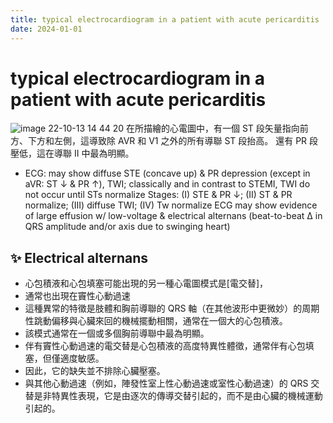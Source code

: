 ```yaml
---
title: typical electrocardiogram in a patient with acute pericarditis
date: 2024-01-01
---
```

# typical electrocardiogram in a patient with acute pericarditis

![image 22-10-13 14 44 20](https://i.imgur.com/zfuEHm4.jpg)
在所描繪的心電圖中，有一個 ST 段矢量指向前方、下方和左側，這導致除 AVR 和 V1 之外的所有導聯 ST 段抬高。
還有 PR 段壓低，這在導聯 II 中最為明顯。

* ECG: may show diffuse STE (concave up) & PR depression (except in aVR: ST ↓ & PR ↑), TWI; classically and in contrast to STEMI, TWI do not occur until STs normalize
Stages: (I) STE & PR ↓; (II) ST & PR normalize; (III) diffuse TWI; (IV) Tw normalize
ECG may show evidence of large effusion w/ low-voltage & electrical alternans (beat-to-beat ∆ in QRS amplitude and/or axis due to swinging heart)

## ✨ Electrical alternans
- 心包積液和心包填塞可能出現的另一種心電圖模式是[電交替]，
- 通常也出現在竇性心動過速
- 這種異常的特徵是肢體和胸前導聯的 QRS 軸（在其他波形中更微妙）的周期性跳動偏移與心臟來回的機械擺動相關，通常在一個大的心包積液。
- 該模式通常在一個或多個胸前導聯中最為明顯。
- 伴有竇性心動過速的電交替是心包積液的高度特異性體徵，通常伴有心包填塞，但僅適度敏感。
- 因此，它的缺失並不排除心臟壓塞。
- 與其他心動過速（例如，陣發性室上性心動過速或室性心動過速）的 QRS 交替是非特異性表現，它是由逐次的傳導交替引起的，而不是由心臟的機械運動引起的。

